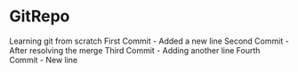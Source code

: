 # GitRepo
Learning git from scratch
First Commit - Added a new line
Second Commit - After resolving the merge
Third Commit - Adding another line
Fourth Commit - New line
